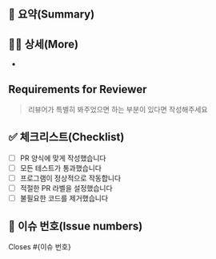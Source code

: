 ## 📄 요약(Summary)
>

## ✍🏻 상세(More)
- 

## Requirements for Reviewer
> 리뷰어가 특별히 봐주었으면 하는 부분이 있다면 작성해주세요

## ✅ 체크리스트(Checklist)
- [ ] PR 양식에 맞게 작성했습니다
- [ ] 모든 테스트가 통과했습니다
- [ ] 프로그램이 정상적으로 작동합니다
- [ ] 적절한 PR 라벨을 설정했습니다
- [ ] 불필요한 코드를 제거했습니다

## 🚪 이슈 번호(Issue numbers)
Closes #{이슈 번호}